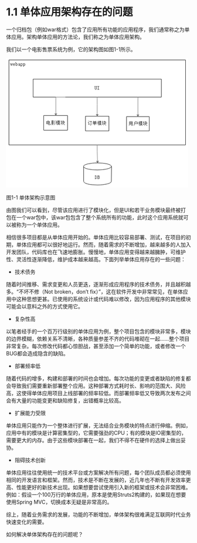 # 1.1 单体应用架构存在的问题

一个归档包（例如war格式）包含了应用所有功能的应用程序，我们通常称之为单体应用。架构单体应用的方法论，我们称之为单体应用架构。

我们以一个电影售票系统为例，它的架构图如图1-1所示。

![单体架构](images/1.1.png)

图1-1 单体架构示意图

由图我们可以看到，尽管该应用进行了模块化，但是UI和若干业务模块最终被打包在一个war包中，该war包包含了整个系统所有的功能，此时这个应用系统就可以被称为一个单体应用。

相信很多项目都是从单体应用开始的。单体应用比较容易部署、测试，在项目的初期，单体应用都可以很好地运行。然而，随着需求的不断增加，越来越多的人加入开发团队，代码库也在飞速地膨胀。慢慢地，单体应用变得越来越臃肿，可维护性、灵活性逐渐降低，维护成本越来越高。下面列举单体应用存在的一些问题：

* 技术债务

随着时间推移、需求变更和人员更迭，逐渐形成应用程序的技术债务，并且越积越多。“不坏不修（Not broken，don’t fix）”，这在软件开发中非常常见，在单体应用中这种思想更甚。已使用的系统设计或代码难以修改，因为应用程序的其他模块可能会以意料之外的方式使用它。

* 复杂性高

以笔者经手的一个百万行级别的单体应用为例，整个项目包含的模块非常多，模块的边界模糊，依赖关系不清晰，各种质量参差不齐的代码堆砌在一起……整个项目非常复杂。每次修改代码都心惊胆战，甚至添加一个简单的功能，或者修改一个BUG都会造成隐含的缺陷。

* 部署频率低

随着代码的增多，构建和部署的时间也会增加。每次功能的变更或者缺陷的修复都会导致我们需要重新部署整个应用。这种部署方式耗时长、影响的范围大、风险高，这使得单体应用项目上线部署的频率较低。而部署频率低又导致两次发布之间会有大量的功能变更和缺陷修复，出错概率比较高。

* 扩展能力受限

单体应用只能作为一个整体进行扩展，无法结合业务模块的特点进行伸缩。例如，应用中有的模块是计算密集型的，它需要强劲的CPU；有的模块是IO密集型的，需要更大的内存。由于这些模块部署在一起，我们不得不在硬件的选择上做出妥协。

* 阻碍技术创新

单体应用往往使用统一的技术平台或方案解决所有问题，每个团队成员都必须使用相同的开发语言和框架。然而，技术是不断在发展的，近几年也不断有开发效率更高、性能更好的新技术出现。如果想要尝试使用引入新的框架或技术会非常困难。例如：假设一个100万行的单体应用，原本是使用Struts2构建的，如果现在想要使用Spring MVC，切换成本无疑是非常高的。

综上，随着业务需求的发展，功能的不断增加，单体架构很难满足互联网时代业务快速变化的需要。

如何解决单体架构存在的问题呢？